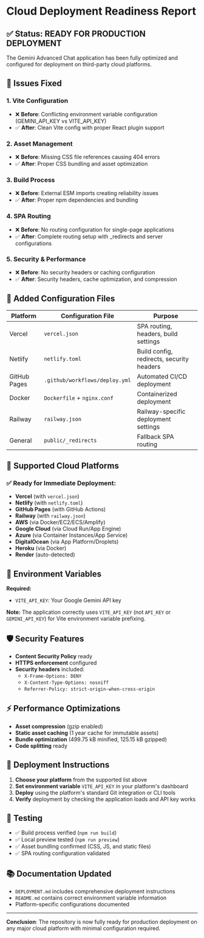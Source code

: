 # Cloud Deployment Readiness Report

## ✅ Status: READY FOR PRODUCTION DEPLOYMENT

The Gemini Advanced Chat application has been fully optimized and configured for deployment on third-party cloud platforms.

## 🔧 Issues Fixed

### 1. **Vite Configuration**
- ❌ **Before**: Conflicting environment variable configuration (GEMINI_API_KEY vs VITE_API_KEY)
- ✅ **After**: Clean Vite config with proper React plugin support

### 2. **Asset Management**
- ❌ **Before**: Missing CSS file references causing 404 errors
- ✅ **After**: Proper CSS bundling and asset optimization

### 3. **Build Process**
- ❌ **Before**: External ESM imports creating reliability issues
- ✅ **After**: Proper npm dependencies and bundling

### 4. **SPA Routing**
- ❌ **Before**: No routing configuration for single-page applications
- ✅ **After**: Complete routing setup with _redirects and server configurations

### 5. **Security & Performance**
- ❌ **Before**: No security headers or caching configuration
- ✅ **After**: Security headers, cache optimization, and compression

## 📁 Added Configuration Files

| Platform | Configuration File | Purpose |
|----------|-------------------|---------|
| Vercel | `vercel.json` | SPA routing, headers, build settings |
| Netlify | `netlify.toml` | Build config, redirects, security headers |
| GitHub Pages | `.github/workflows/deploy.yml` | Automated CI/CD deployment |
| Docker | `Dockerfile` + `nginx.conf` | Containerized deployment |
| Railway | `railway.json` | Railway-specific deployment settings |
| General | `public/_redirects` | Fallback SPA routing |

## 🚀 Supported Cloud Platforms

### ✅ Ready for Immediate Deployment:
- **Vercel** (with `vercel.json`)
- **Netlify** (with `netlify.toml`)
- **GitHub Pages** (with GitHub Actions)
- **Railway** (with `railway.json`)
- **AWS** (via Docker/EC2/ECS/Amplify)
- **Google Cloud** (via Cloud Run/App Engine)
- **Azure** (via Container Instances/App Service)
- **DigitalOcean** (via App Platform/Droplets)
- **Heroku** (via Docker)
- **Render** (auto-detected)

## 🔑 Environment Variables

**Required:**
- `VITE_API_KEY`: Your Google Gemini API key

**Note:** The application correctly uses `VITE_API_KEY` (not `API_KEY` or `GEMINI_API_KEY`) for Vite environment variable prefixing.

## 🛡️ Security Features

- **Content Security Policy** ready
- **HTTPS enforcement** configured
- **Security headers** included:
  - `X-Frame-Options: DENY`
  - `X-Content-Type-Options: nosniff`
  - `Referrer-Policy: strict-origin-when-cross-origin`

## ⚡ Performance Optimizations

- **Asset compression** (gzip enabled)
- **Static asset caching** (1 year cache for immutable assets)
- **Bundle optimization** (499.75 kB minified, 125.15 kB gzipped)
- **Code splitting** ready

## 📝 Deployment Instructions

1. **Choose your platform** from the supported list above
2. **Set environment variable** `VITE_API_KEY` in your platform's dashboard
3. **Deploy** using the platform's standard Git integration or CLI tools
4. **Verify** deployment by checking the application loads and API key works

## 🧪 Testing

- ✅ Build process verified (`npm run build`)
- ✅ Local preview tested (`npm run preview`)
- ✅ Asset bundling confirmed (CSS, JS, and static files)
- ✅ SPA routing configuration validated

## 📚 Documentation Updated

- `DEPLOYMENT.md` includes comprehensive deployment instructions
- `README.md` contains correct environment variable information
- Platform-specific configurations documented

---

**Conclusion**: The repository is now fully ready for production deployment on any major cloud platform with minimal configuration required.
